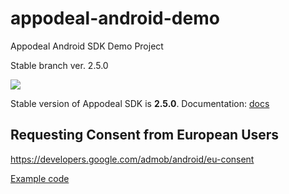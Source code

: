 # appodeal-android-demo
Appodeal Android SDK Demo Project

Stable branch ver. 2.5.0

[![](https://img.shields.io/badge/docs-Beta-green.svg?style=flat-square)](https://www.appodeal.com/sdk/documentation?framework=1&full=1&platform=1)

Stable version of Appodeal SDK is **2.5.0**.
Documentation: [docs](https://www.appodeal.com/sdk/android_beta)

## Requesting Consent from European Users
https://developers.google.com/admob/android/eu-consent

[Example code](https://github.com/appodeal/appodeal-android-demo/blob/beta/app/src/main/java/com/appodeal/test/SplashActivity.java)

